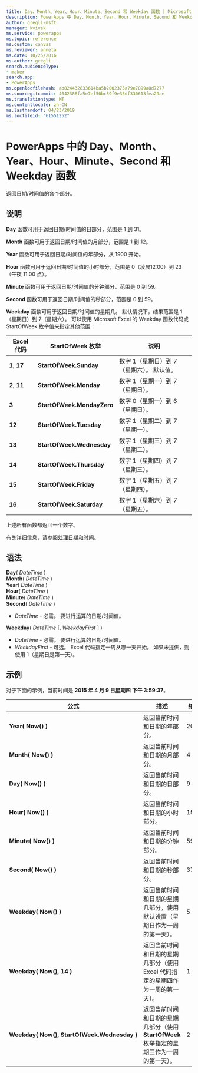 ```yaml
---
title: Day、Month、Year、Hour、Minute、Second 和 Weekday 函数 | Microsoft 文档
description: PowerApps 中 Day、Month、Year、Hour、Minute、Second 和 Weekday 函数的参考信息（包括语法和示例）
author: gregli-msft
manager: kvivek
ms.service: powerapps
ms.topic: reference
ms.custom: canvas
ms.reviewer: anneta
ms.date: 10/25/2016
ms.author: gregli
search.audienceType:
- maker
search.app:
- PowerApps
ms.openlocfilehash: ab824432833614ba5b2002375a79e7899a8d7277
ms.sourcegitcommit: 4042388fa5e7ef50bc59f9e35df330613fea29ae
ms.translationtype: MT
ms.contentlocale: zh-CN
ms.lasthandoff: 04/23/2019
ms.locfileid: "61551252"
---
```

# <a name="day-month-year-hour-minute-second-and-weekday-functions-in-powerapps"></a>PowerApps 中的 Day、Month、Year、Hour、Minute、Second 和 Weekday 函数
返回日期/时间值的各个部分。

## <a name="description"></a>说明
**Day** 函数可用于返回日期/时间值的日部分，范围是 1 到 31。

**Month** 函数可用于返回日期/时间值的月部分，范围是 1 到 12。

**Year** 函数可用于返回日期/时间值的年部分，从 1900 开始。

**Hour** 函数可用于返回日期/时间值的小时部分，范围是 0（凌晨12:00）到 23（午夜 11:00 点）。

**Minute** 函数可用于返回日期/时间值的分钟部分，范围是 0 到 59。

**Second** 函数可用于返回日期/时间值的秒部分，范围是 0 到 59。

**Weekday** 函数可用于返回日期/时间值的星期几。  默认情况下，结果范围是 1（星期日）到 7（星期六）。  可以使用 Microsoft Excel 的 Weekday 函数代码或 StartOfWeek 枚举值来指定其他范围：

| Excel 代码 | StartOfWeek 枚举 | 说明 |
| --- | --- | --- |
| **1**, **17** |**StartOfWeek.Sunday** |数字 1（星期日）到 7（星期六）。  默认值。 |
| **2**, **11** |**StartOfWeek.Monday** |数字 1（星期一）到 7（星期日）。 |
| **3** |**StartOfWeek.MondayZero** |数字 0（星期一）到 6（星期日）。 |
| **12** |**StartOfWeek.Tuesday** |数字 1（星期二）到 7（星期一）。 |
| **13** |**StartOfWeek.Wednesday** |数字 1（星期三）到 7（星期二）。 |
| **14** |**StartOfWeek.Thursday** |数字 1（星期四）到 7（星期三）。 |
| **15** |**StartOfWeek.Friday** |数字 1（星期五）到 7（星期四）。 |
| **16** |**StartOfWeek.Saturday** |数字 1（星期六）到 7（星期五）。 |

上述所有函数都返回一个数字。

有关详细信息，请参阅[处理日期和时间](../show-text-dates-times.md)。

## <a name="syntax"></a>语法
**Day**( *DateTime* )<br>**Month**( *DateTime* )<br>**Year**( *DateTime* )<br>**Hour**( *DateTime* )<br>**Minute**( *DateTime* )<br>**Second**( *DateTime* )

* *DateTime* - 必需。  要进行运算的日期/时间值。  

**Weekday**( *DateTime* [, *WeekdayFirst* ] )<br>

* *DateTime* - 必需。  要进行运算的日期/时间值。 
* *WeekdayFirst* - 可选。  Excel 代码指定一周从哪一天开始。  如果未提供，则使用 1（星期日是第一天）。

## <a name="examples"></a>示例
对于下面的示例，当前时间是 **2015 年 4 月 9 日星期四** **下午 3:59:37**。

| 公式 | 描述 | 结果 |
| --- | --- | --- |
| **Year(&nbsp;Now()&nbsp;)** |返回当前时间和日期的年部分。 |2015 |
| **Month(&nbsp;Now()&nbsp;)** |返回当前时间和日期的月部分。 |4 |
| **Day(&nbsp;Now()&nbsp;)** |返回当前时间和日期的日部分。 |9 |
| **Hour(&nbsp;Now()&nbsp;)** |返回当前时间和日期的小时部分。 |15 |
| **Minute(&nbsp;Now()&nbsp;)** |返回当前时间和日期的分钟部分。 |59 |
| **Second(&nbsp;Now()&nbsp;)** |返回当前时间和日期的秒部分。 |37 |
| **Weekday(&nbsp;Now()&nbsp;)** |返回当前时间和日期的星期几部分，使用默认设置（星期日作为一周的第一天）。 |5 |
| **Weekday(&nbsp;Now(),&nbsp;14&nbsp;)** |返回当前时间和日期的星期几部分（使用 Excel 代码指定的星期四作为一周的第一天）。 |1 |
| **Weekday(&nbsp;Now(),&nbsp;StartOfWeek.Wednesday&nbsp;)** |返回当前时间和日期的星期几部分（使用 **StartOfWeek** 枚举指定的星期三作为一周的第一天）。 |2 |


